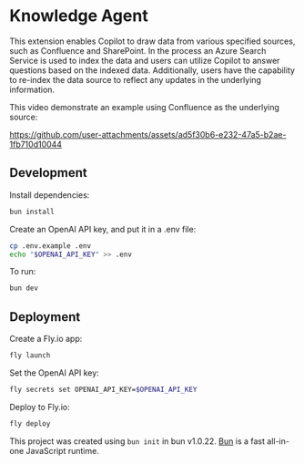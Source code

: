 # Knowledge Agent

This extension enables Copilot to draw data from various specified sources, such as Confluence and SharePoint. In the process an Azure Search Service is used to index the data and users can utilize Copilot to answer questions based on the indexed data. Additionally, users have the capability to re-index the data source to reflect any updates in the underlying information.

This video demonstrate an example using Confluence as the underlying source:

https://github.com/user-attachments/assets/ad5f30b6-e232-47a5-b2ae-1fb710d10044



## Development

Install dependencies:

```bash
bun install
```

Create an OpenAI API key, and put it in a .env file:

```bash
cp .env.example .env
echo "$OPENAI_API_KEY" >> .env
```

To run:

```bash
bun dev
```

## Deployment

Create a Fly.io app:

```bash
fly launch
```

Set the OpenAI API key:

```bash
fly secrets set OPENAI_API_KEY=$OPENAI_API_KEY
```

Deploy to Fly.io:

```bash
fly deploy
```

This project was created using `bun init` in bun v1.0.22. [Bun](https://bun.sh)
is a fast all-in-one JavaScript runtime.
